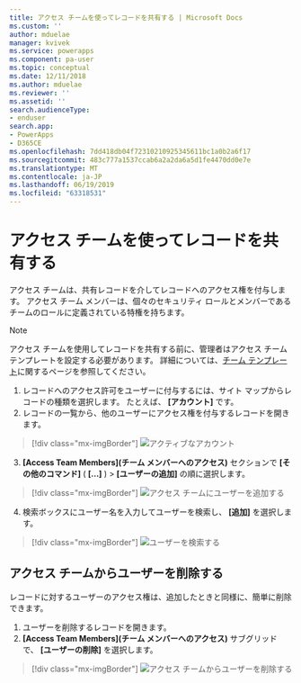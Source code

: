 ```yaml
---
title: アクセス チームを使ってレコードを共有する | Microsoft Docs
ms.custom: ''
author: mduelae
manager: kvivek
ms.service: powerapps
ms.component: pa-user
ms.topic: conceptual
ms.date: 12/11/2018
ms.author: mduelae
ms.reviewer: ''
ms.assetid: ''
search.audienceType:
- enduser
search.app:
- PowerApps
- D365CE
ms.openlocfilehash: 7dd418db04f72310210925345611bc1a0b2a6f17
ms.sourcegitcommit: 483c777a1537ccab6a2a2da6a5d1fe4470dd0e7e
ms.translationtype: MT
ms.contentlocale: ja-JP
ms.lasthandoff: 06/19/2019
ms.locfileid: "63318531"
---
```

# <a name="share-records-using-access-team"></a>アクセス チームを使ってレコードを共有する

アクセス チームは、共有レコードを介してレコードへのアクセス権を付与します。 アクセス チーム メンバーは、個々のセキュリティ ロールとメンバーであるチームのロールに定義されている特権を持ちます。 

> [!NOTE]
> アクセス チームを使用してレコードを共有する前に、管理者はアクセス チーム テンプレートを設定する必要があります。 詳細については、[チーム テンプレート](https://docs.microsoft.com/previous-versions/dynamicscrm-2016/admins-customizers-dynamics-365/mt812239(v%3dcrm.8))に関するページを参照してください。 

1. レコードへのアクセス許可をユーザーに付与するには、サイト マップからレコードの種類を選択します。 たとえば、 **[アカウント]** です。
2. レコードの一覧から、他のユーザーにアクセス権を付与するレコードを開きます。

  > [!div class="mx-imgBorder"]
  > ![アクティブなアカウント](media/AccessTeam1.png "アクティブなアカウント")

3. **[Access Team Members]\(チーム メンバーへのアクセス\)** セクションで **[その他のコマンド]** ( **[...]** ) > **[ユーザーの追加]** の順に選択します。

  > [!div class="mx-imgBorder"]
  > ![アクセス チームにユーザーを追加する](media/AccessTeam2.png "アクセス チームにユーザーを追加する")

 4. 検索ボックスにユーザー名を入力してユーザーを検索し、 **[追加]** を選択します。
  
  > [!div class="mx-imgBorder"]
  > ![ユーザーを検索する](media/AccessTeam3.png "ユーザーを検索する")  
  
 
## <a name="remove-a-user-from-access-teams"></a>アクセス チームからユーザーを削除する

 レコードに対するユーザーのアクセス権は、追加したときと同様に、簡単に削除できます。
 
1.  ユーザーを削除するレコードを開きます。
2.  **[Access Team Members]\(チーム メンバーへのアクセス\)** サブグリッドで、 **[ユーザーの削除]** を選択します。

  > [!div class="mx-imgBorder"]
  > ![アクセス チームからユーザーを削除する](media/AccessTeam4.png "アクセス チームからユーザーを削除する")  
  
  
